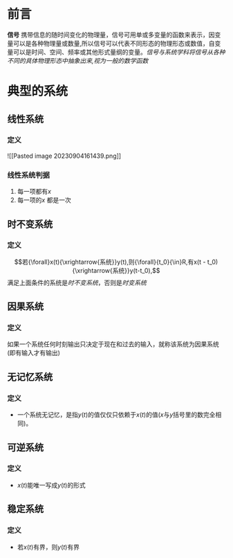 
# 前言


**信号**  携带信息的随时间变化的物理量，信号可用单或多变量的函数来表示，因变量可以是各种物理量或数量,所以信号可以代表不同形态的物理形态或数值，自变量可以是时间、空间、频率或其他形式量纲的变量。*信号与系统学科将信号从各种不同的具体物理形态中抽象出来,视为一般的数学函数*

# 典型的系统


## 线性系统


### 定义

![[Pasted image 20230904161439.png]]

### 线性系统判据

1. 每一项都有$x$
2. 每一项的$x$ 都是一次


## 时不变系统


### 定义

$$若{\forall}x(t){\xrightarrow{系统}}y(t),则{\forall}{t_0}{\in}R,有x(t - t_0){\xrightarrow{系统}}y(t-t_0),$$满足上面条件的系统是*时不变系统*，否则是*时变系统*



## 因果系统


### 定义

如果一个系统任何时刻输出只决定于现在和过去的输入，就称该系统为因果系统(即有输入才有输出)


## 无记忆系统


### 定义

- 一个系统无记忆，是指$y(t)$的值仅仅只依赖于$x(t)$的值($x$与$y$括号里的数完全相同)。


## 可逆系统

### 定义

- $x(t)$能唯一写成$y(t)$的形式


## 稳定系统


### 定义
- 若$x(t)$有界，则$y(t)$有界